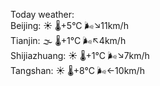 Today weather:  
Beijing: ☀️   🌡️+5°C 🌬️↘11km/h  
Tianjin: 🌫  🌡️+1°C 🌬️↖4km/h  
Shijiazhuang: ☀️   🌡️+1°C 🌬️↘7km/h  
Tangshan: ☀️   🌡️+8°C 🌬️←10km/h  
